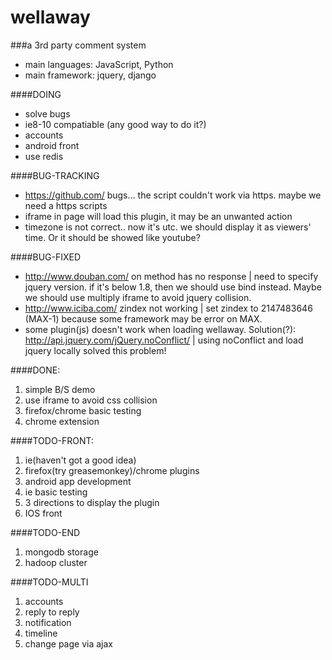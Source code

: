 wellaway
========

###a 3rd party comment system

* main languages: JavaScript, Python
* main framework: jquery, django

####DOING

* solve bugs
* ie8-10 compatiable (any good way to do it?)
* accounts
* android front
* use redis

####BUG-TRACKING

* https://github.com/ bugs... the script couldn't work via https. maybe we need a https scripts
* iframe in page will load this plugin, it may be an unwanted action
* timezone is not correct.. now it's utc. we should display it as viewers' time. Or it should be showed like youtube?

####BUG-FIXED

* http://www.douban.com/ on method has no response | need to specify jquery version. if it's below 1.8, then we should use bind instead. Maybe we should use multiply iframe to avoid jquery collision.
* http://www.iciba.com/ zindex not working | set zindex to 2147483646 (MAX-1) because some framework may be error on MAX.
* some plugin(js) doesn't work when loading wellaway. Solution(?): http://api.jquery.com/jQuery.noConflict/ | using noConflict and load jquery locally solved this problem!

####DONE:

1. simple B/S demo
2. use iframe to avoid css collision
3. firefox/chrome basic testing
4. chrome extension

####TODO-FRONT:
1. ie(haven't got a good idea)
2. firefox(try greasemonkey)/chrome plugins
3. android app development
4. ie basic testing
5. 3 directions to display the plugin
6. IOS front

####TODO-END
1. mongodb storage
2. hadoop cluster

####TODO-MULTI
1. accounts
2. reply to reply
3. notification
4. timeline
5. change page via ajax
